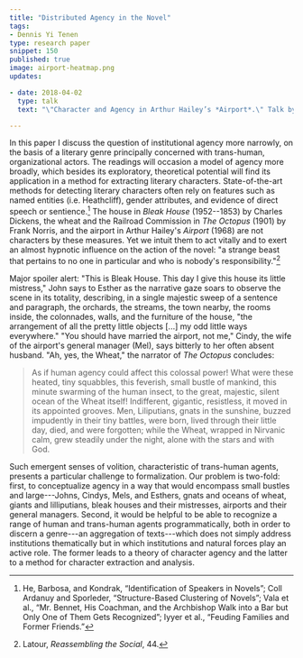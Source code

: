 ```yaml
---
title: "Distributed Agency in the Novel"
tags:
- Dennis Yi Tenen
type: research paper
snippet: 150
published: true
image: airport-heatmap.png
updates:

- date: 2018-04-02
  type: talk
  text: "\"Character and Agency in Arthur Hailey’s *Airport*.\" Talk by invitation at the Harvard NHC Novel Theory seminar on April 2, 2018."

---
```


In this paper I discuss the question of institutional agency more narrowly, on
the basis of a literary genre principally concerned with trans-human,
organizational actors. The readings will occasion a model of agency more
broadly, which besides its exploratory, theoretical potential will find its
application in a method for extracting literary characters. State-of-the-art
methods for detecting literary characters often rely on features such as named
entities (i.e. Heathcliff), gender attributes, and evidence of direct speech
or sentience.[^1] The house in *Bleak House* (1952--1853) by Charles Dickens, the
wheat and the Railroad Commission in *The Octopus*
(1901) by Frank Norris, and the airport in Arthur Hailey's *Airport* (1968)
       are not characters by these measures. Yet we intuit them to act vitally
and to exert an almost hypnotic influence on the action of the novel: "a
strange beast that pertains to no one in particular and who is nobody's
responsibility."[^2]

Major spoiler alert: "This is Bleak House. This day I give this house its
little mistress," John says to Esther as the narrative gaze soars to observe
the scene in its totality, describing, in a single majestic sweep of a
sentence and paragraph, the orchards, the streams, the town nearby, the rooms
inside, the colonnades, walls, and the furniture of the house, "the
arrangement of all the pretty little objects [...] my odd little ways
everywhere." "You should have married the airport, not me," Cindy, the wife of
the airport's general manager (Mel), says bitterly to her often absent
husband. "Ah, yes, the Wheat," the narrator of *The Octopus* concludes:

> As if human agency could affect this colossal power! What were these heated,
> tiny squabbles, this feverish, small bustle of mankind, this minute swarming
> of the human insect, to the great, majestic, silent ocean of the Wheat
> itself!  Indifferent, gigantic, resistless, it moved in its appointed
> grooves. Men, Liliputians, gnats in the sunshine, buzzed impudently in their
> tiny battles, were born, lived through their little day, died, and were
> forgotten; while the Wheat, wrapped in Nirvanic calm, grew steadily under
> the night, alone with the stars and with God.

Such emergent senses of volition, characteristic of trans-human agents,
presents a particular challenge to formalization. Our problem is two-fold:
first, to conceptualize agency in a way that would encompass small bustles and
large---Johns, Cindys, Mels, and Esthers, gnats and oceans of wheat, giants
and lilliputians, bleak houses and their mistresses, airports and their
general managers. Second, it would be helpful to be able to recognize a range
of human and trans-human agents programmatically, both in order to discern a
genre---an aggregation of texts---which does not simply address institutions
thematically but in which institutions and natural forces play an active role.
The former leads to a theory of character agency and the latter to a method
for character extraction and analysis.

[^1]: He, Barbosa, and Kondrak, “Identification of Speakers in Novels”; Coll Ardanuy and Sporleder, “Structure-Based Clustering of Novels”; Vala et al., “Mr. Bennet, His Coachman, and the Archbishop Walk into a Bar but Only One of Them Gets Recognized”; Iyyer et al., “Feuding Families and Former Friends.”

[^2]: Latour, *Reassembling the Social*, 44.

